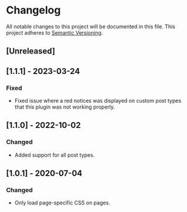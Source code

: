 # Changelog

All notable changes to this project will be documented in this file. This project adheres to [Semantic Versioning](https://semver.org/spec/v2.0.0.html).

## [Unreleased]

## [1.1.1] - 2023-03-24

### Fixed
- Fixed issue where a red notices was displayed on custom post types that this plugin was not working properly.

## [1.1.0] - 2022-10-02

### Changed

- Added support for all post types.

## [1.0.1] - 2020-07-04

### Changed
- Only load page-specific CSS on pages.
